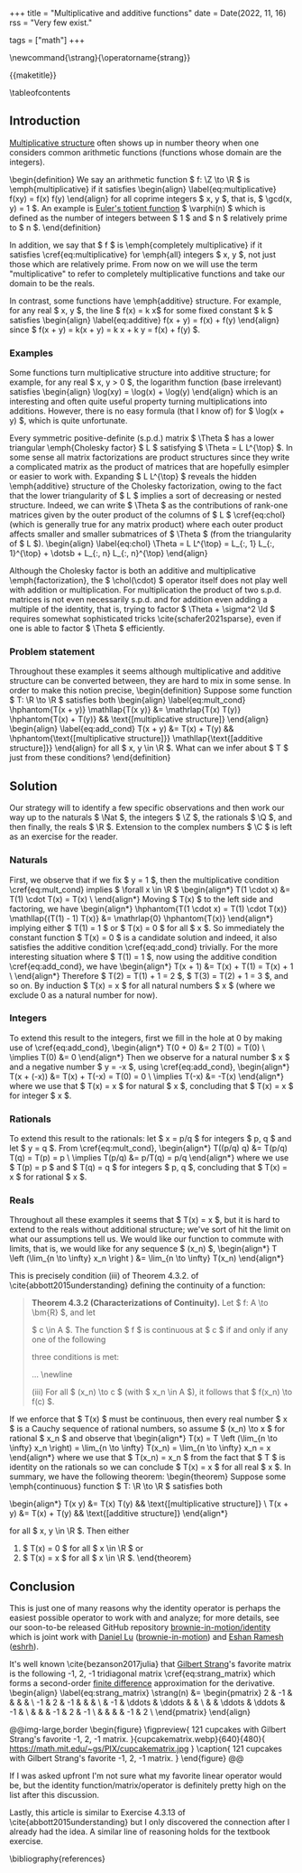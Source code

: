 +++
title = "Multiplicative and additive functions"
date = Date(2022, 11, 16)
rss = "Very few exist."

tags = ["math"]
+++

\newcommand{\strang}{\operatorname{strang}}

{{maketitle}}

\tableofcontents

## Introduction

[Multiplicative
structure](https://en.wikipedia.org/wiki/Multiplicative_function) often
shows up in number theory when one considers common arithmetic functions
(functions whose domain are the integers).

\begin{definition}
We say an arithmetic function $ f: \Z \to \R
$ is \emph{multiplicative} if it satisfies
\begin{align}
  \label{eq:multiplicative}
  f(xy) = f(x) f(y)
\end{align}
for all coprime integers $ x, y $, that is, $ \gcd(x, y) = 1 $.
An example is [Euler's totient
function](https://en.wikipedia.org/wiki/Euler%27s_totient_function) $
\varphi(n) $ which is defined as the number of integers between $ 1 $
and $ n $ relatively prime to $ n $.
\end{definition}

In addition, we say that $ f $ is \emph{completely multiplicative} if it
satisfies \cref{eq:multiplicative} for \emph{all} integers $ x, y $, not
just those which are relatively prime. From now on we will use the term
"multiplicative" to refer to completely multiplicative functions and take
our domain to be the reals.

In contrast, some functions have \emph{additive}
structure. For example, for any real $ x, y $, the line
$ f(x) = k x$ for some fixed constant $ k $ satisfies
\begin{align}
  \label{eq:additive}
  f(x + y) = f(x) + f(y)
\end{align}
since $ f(x + y) = k(x + y) = k x + k y = f(x) + f(y) $.

### Examples

Some functions turn multiplicative structure into
additive structure; for example, for any real $ x, y >
0 $, the logarithm function (base irrelevant) satisfies
\begin{align}
  \log(xy) = \log(x) + \log(y)
\end{align}
which is an interesting and often quite useful property turning
multiplications into additions. However, there is no easy formula
(that I know of) for $ \log(x + y) $, which is quite unfortunate.

Every symmetric positive-definite (s.p.d.) matrix $ \Theta $ has a lower
triangular \emph{Cholesky factor} $ L $ satisfying $ \Theta = L L^{\top} $.
In some sense all matrix factorizations are product structures since they
write a complicated matrix as the product of matrices that are hopefully
esimpler or easier to work with. Expanding $ L L^{\top} $ reveals the hidden
\emph{additive} structure of the Cholesky factorization, owing to the fact
that the lower triangularity of $ L $ implies a sort of decreasing or nested
structure. Indeed, we can write $ \Theta $ as the contributions of rank-one
matrices given by the outer product of the columns of $ L $ \cref{eq:chol}
(which is generally true for any matrix product) where each outer product
affects smaller and smaller submatrices of $ \Theta $ (from the triangularity
of $ L $).
\begin{align}
  \label{eq:chol}
  \Theta = L L^{\top} =
    L_{:, 1} L_{:, 1}^{\top} + \dotsb + L_{:, n} L_{:, n}^{\top}
\end{align}

Although the Cholesky factor is both an additive and multiplicative
\emph{factorization}, the $ \chol(\cdot) $ operator itself does not play
well with addition or multiplication. For multiplication the product of two
s.p.d. matrices is not even necessarily s.p.d. and for addition even adding
a multiple of the identity, that is, trying to factor $ \Theta + \sigma^2
\Id $ requires somewhat sophisticated tricks \cite{schafer2021sparse},
even if one is able to factor $ \Theta $ efficiently.

### Problem statement

Throughout these examples it seems although multiplicative and
additive structure can be converted between, they are hard
to mix in some sense. In order to make this notion precise,
\begin{definition}
Suppose some function $ T: \R \to \R $ satisfies both
\begin{align}
  \label{eq:mult_cond}
  \hphantom{T(x + y)}
  \mathllap{T(x   y)} &= \mathrlap{T(x)   T(y)}
    \hphantom{T(x) + T(y)} && \text{[multiplicative structure]}
\end{align}
\begin{align}
  \label{eq:add_cond}
  T(x + y) &= T(x) + T(y) &&
    \hphantom{\text{[multiplicative structure]}}
    \mathllap{\text{[additive structure]}}
\end{align}
for all $ x, y \in \R $. What can we infer
about $ T $ just from these conditions?
\end{definition}

## Solution

Our strategy will to identify a few specific observations and then work our
way up to the naturals $ \Nat $, the integers $ \Z $, the rationals $ \Q $,
and then finally, the reals $ \R $. Extension to the complex numbers $ \C $
is left as an exercise for the reader.

### Naturals

First, we observe that if we fix $ y = 1 $, then the multiplicative
condition \cref{eq:mult_cond} implies $ \forall x \in \R $
\begin{align*}
  T(1 \cdot x) &= T(1) \cdot T(x) = T(x) \\
\end{align*}
Moving $ T(x) $ to the left side and factoring, we have
\begin{align*}
  \hphantom{T(1 \cdot x) = T(1) \cdot T(x)}
  \mathllap{(T(1) - 1) T(x)} &= \mathrlap{0} \hphantom{T(x)}
\end{align*}
implying either $ T(1) = 1 $ or $ T(x) = 0 $ for all $ x $. So immediately
the constant function $ T(x) = 0 $ is a candidate solution and indeed, it
also satisfies the additive condition \cref{eq:add_cond} trivially. For
the more interesting situation where $ T(1) = 1 $, now using the additive
condition \cref{eq:add_cond}, we have
\begin{align*}
  T(x + 1) &= T(x) + T(1) = T(x) + 1 \\
\end{align*}
Therefore $ T(2) = T(1) + 1 = 2 $, $ T(3) = T(2) + 1 = 3 $,
and so on. By induction $ T(x) = x $ for all natural numbers
$ x $ (where we exclude 0 as a natural number for now).

### Integers

To extend this result to the integers, first we fill
in the hole at 0 by making use of \cref{eq:add_cond},
\begin{align*}
  T(0 + 0) &= 2 T(0) = T(0) \\
  \implies T(0) &= 0
\end{align*}
Then we observe for a natural number $ x $ and a
negative number $ y = -x $, using \cref{eq:add_cond},
\begin{align*}
  T(x + (-x)) &= T(x) + T(-x) = T(0) = 0 \\
  \implies T(-x) &= -T(x)
\end{align*}
where we use that $ T(x) = x $ for natural $ x $,
concluding that $ T(x) = x $ for integer $ x $.

### Rationals

To extend this result to the rationals: let $ x = p/q $ for
integers $ p, q $ and let $ y = q $. From \cref{eq:mult_cond},
\begin{align*}
  T((p/q) q) &= T(p/q) T(q) = T(p) = p \\
  \implies T(p/q) &= p/T(q) = p/q
\end{align*}
where we use $ T(p) = p $ and $ T(q) = q $ for integers
$ p, q $, concluding that $ T(x) = x $ for rational $ x $.

### Reals

Throughout all these examples it seems that $ T(x) = x $, but it is hard to
extend to the reals without additional structure; we've sort of hit the limit
on what our assumptions tell us. We would like our function to commute with
limits, that is, we would like for any sequence $ (x_n) $,
\begin{align*}
  T \left (\lim_{n \to \infty} x_n \right ) &=
    \lim_{n \to \infty} T(x_n)
\end{align*}

This is precisely condition (iii) of Theorem 4.3.2. of
\cite{abbott2015understanding} defining the continuity of a function:
> **Theorem 4.3.2 (Characterizations of
> Continuity).** Let $ f: A \to \bm{R} $, and let
>
> $ c \in A $. The function $ f $ is continuous at
> $ c $ if and only if any one of the following
>
> three conditions is met:
>
> ... \newline
>
> (iii) For all $ (x_n) \to c $ (with $ x_n \in A $),
> it follows that $ f(x_n) \to f(c) $.

If we enforce that $ T(x) $ must be continuous, then every
real number $ x $ is a Cauchy sequence of rational numbers, so
assume $ (x_n) \to x $ for rational $ x_n $ and observe that
\begin{align*}
  T(x) = T \left (\lim_{n \to \infty} x_n \right)
    = \lim_{n \to \infty} T(x_n) = \lim_{n \to \infty} x_n = x
\end{align*}
where we use that $ T(x_n) = x_n $ from the fact that $ T $
is identity on the rationals so we can conclude $ T(x) = x $
for all real $ x $. In summary, we have the following theorem:
\begin{theorem}
Suppose some \emph{continuous} function $ T: \R \to \R $ satisfies both

\begin{align*}
  T(x   y) &= T(x)   T(y) && \text{[multiplicative structure]} \\
  T(x + y) &= T(x) + T(y) &&       \text{[additive structure]}
\end{align*}

for all $ x, y \in \R $. Then either
1. $ T(x) = 0 $ for all $ x \in \R $ or
2. $ T(x) = x $ for all $ x \in \R $.
\end{theorem}

## Conclusion

This is just one of many reasons why the identity operator is
perhaps the easiest possible operator to work with and analyze;
for more details, see our soon-to-be released GitHub repository
[brownie-in-motion/identity](https://github.com/brownie-in-motion/identity)
which is joint work with [Daniel Lu](https://blog.danielclu.com/)
([brownie-in-motion](https://github.com/brownie-in-motion/)) and [Eshan
Ramesh](https://esrh.me/) ([eshrh](https://github.com/eshrh/)).

It's well known \cite{bezanson2017julia} that [Gilbert
Strang](https://math.mit.edu/~gs/)'s favorite matrix is the following -1,
2, -1 tridiagonal matrix \cref{eq:strang_matrix} which forms a second-order
[finite difference](https://en.wikipedia.org/wiki/Finite_difference)
approximation for the derivative.
\begin{align}
  \label{eq:strang_matrix}
  \strang(n) &=
    \begin{pmatrix}
       2 & -1 &        &        &    &    \\
      -1 &  2 &     -1 &        &    &    \\
         & -1 & \ddots & \ddots &    &    \\
         &    & \ddots & \ddots & -1 &    \\
         &    &        &     -1 &  2 & -1 \\
         &    &        &        & -1 &  2 \\
    \end{pmatrix}
\end{align}

@@img-large,border
\begin{figure}
  \figpreview{
      121 cupcakes with Gilbert Strang's favorite -1, 2, -1 matrix.
  }{cupcakematrix.webp}{640}{480}{
    https://math.mit.edu/~gs/PIX/cupcakematrix.jpg
  }
  \caption{
    121 cupcakes with Gilbert Strang's favorite -1, 2, -1 matrix.
  }
\end{figure}
@@

If I was asked upfront I'm not sure what my favorite linear
operator would be, but the identity function/matrix/operator
is definitely pretty high on the list after this discussion.

Lastly, this article is similar to Exercise 4.3.13 of
\cite{abbott2015understanding} but I only discovered
the connection after I already had the idea. A similar
line of reasoning holds for the textbook exercise.

\bibliography{references}


